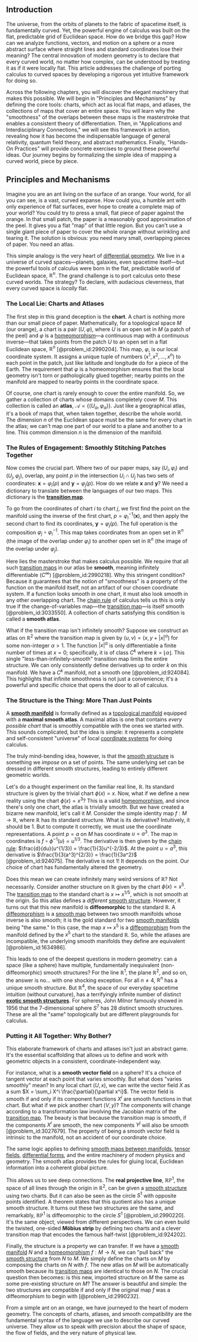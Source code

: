 ## Introduction
The universe, from the orbits of planets to the fabric of spacetime itself, is fundamentally curved. Yet, the powerful engine of calculus was built on the flat, predictable grid of Euclidean space. How do we bridge this gap? How can we analyze functions, vectors, and motion on a sphere or a more abstract surface where straight lines and standard coordinates lose their meaning? The central innovation of modern geometry is to declare that every curved world, no matter how complex, can be understood by treating it as if it were locally flat. This article addresses the challenge of porting calculus to curved spaces by developing a rigorous yet intuitive framework for doing so.

Across the following chapters, you will discover the elegant machinery that makes this possible. We will begin in "Principles and Mechanisms" by defining the core tools: charts, which act as local flat maps, and atlases, the collections of maps that cover an entire space. You will learn why the "smoothness" of the overlaps between these maps is the masterstroke that enables a consistent theory of differentiation. Then, in "Applications and Interdisciplinary Connections," we will see this framework in action, revealing how it has become the indispensable language of general relativity, quantum field theory, and abstract mathematics. Finally, "Hands-On Practices" will provide concrete exercises to ground these powerful ideas. Our journey begins by formalizing the simple idea of mapping a curved world, piece by piece.

## Principles and Mechanisms

Imagine you are an ant living on the surface of an orange. Your world, for all you can see, is a vast, curved expanse. How could you, a humble ant with only experience of flat surfaces, ever hope to create a complete map of your world? You could try to press a small, flat piece of paper against the orange. In that small patch, the paper is a reasonably good approximation of the peel. It gives you a flat "map" of that little region. But you can't use a single giant piece of paper to cover the whole orange without wrinkling and tearing it. The solution is obvious: you need many small, overlapping pieces of paper. You need an atlas.

This simple analogy is the very heart of [differential geometry](@article_id:145324). We live in a universe of curved spaces—planets, galaxies, even spacetime itself—but the powerful tools of calculus were born in the flat, predictable world of Euclidean space, $\mathbb{R}^n$. The grand challenge is to port calculus onto these curved worlds. The strategy? To declare, with audacious cleverness, that every curved space is *locally* flat.

### The Local Lie: Charts and Atlases

The first step in this grand deception is the **chart**. A chart is nothing more than our small piece of paper. Mathematically, for a topological space $M$ (our orange), a chart is a pair $(U, \varphi)$, where $U$ is an open set in $M$ (a patch of the peel) and $\varphi$ is a [homeomorphism](@article_id:146439)—a continuous map with a continuous inverse—that takes points from the patch $U$ to an open set in a flat Euclidean space, $\mathbb{R}^n$ [@problem_id:2990204]. This map, $\varphi$, is our local coordinate system. It assigns a unique tuple of numbers $(x^1, x^2, \dots, x^n)$ to each point in the patch, just like latitude and longitude do for a piece of the Earth. The requirement that $\varphi$ is a homeomorphism ensures that the local geometry isn't torn or pathologically glued together; nearby points on the manifold are mapped to nearby points in the coordinate space.

Of course, one chart is rarely enough to cover the entire manifold. So, we gather a collection of charts whose domains completely cover $M$. This collection is called an **atlas**, $\mathcal{A} = \{(U_\alpha, \varphi_\alpha)\}$. Just like a geographical atlas, it's a book of maps that, when taken together, describe the whole world. The dimension $n$ of the Euclidean space must be the same for every chart in the atlas; we can't map one part of our world to a plane and another to a line. This common dimension $n$ is the dimension of the manifold.

### The Rules of Engagement: Smoothly Stitching Patches Together

Now comes the crucial part. Where two of our paper maps, say $(U_i, \varphi_i)$ and $(U_j, \varphi_j)$, overlap, any point $p$ in the intersection $U_i \cap U_j$ has two sets of coordinates: $\mathbf{x} = \varphi_i(p)$ and $\mathbf{y} = \varphi_j(p)$. How do we relate $\mathbf{x}$ and $\mathbf{y}$? We need a dictionary to translate between the languages of our two maps. This dictionary is the **[transition map](@article_id:160975)**.

To go from the coordinates of chart $i$ to chart $j$, we first find the point on the manifold using the inverse of the first chart, $p = \varphi_i^{-1}(\mathbf{x})$, and then apply the second chart to find its coordinates, $\mathbf{y} = \varphi_j(p)$. The full operation is the composition $\varphi_j \circ \varphi_i^{-1}$. This map takes coordinates from an open set in $\mathbb{R}^n$ (the image of the overlap under $\varphi_i$) to another open set in $\mathbb{R}^n$ (the image of the overlap under $\varphi_j$).

Here lies the masterstroke that makes calculus possible. We require that all such [transition maps](@article_id:157339) in our atlas be **smooth**, meaning infinitely differentiable ($C^\infty$) [@problem_id:2990218]. Why this stringent condition? Because it guarantees that the notion of "smoothness" is a property of the function on the manifold itself, not an artifact of our chosen coordinate system. If a function looks smooth in one chart, it must also look smooth in any other overlapping chart. The [chain rule](@article_id:146928) of calculus tells us this is only true if the change-of-variables map—the [transition map](@article_id:160975)—is itself smooth [@problem_id:3033550]. A collection of charts satisfying this condition is called a **smooth atlas**.

What if the transition map isn't infinitely smooth? Suppose we construct an atlas on $\mathbb{R}^2$ where the transition map is given by $(u,v) = (x, y + |x|^\alpha)$ for some non-integer $\alpha > 1$. The function $|x|^\alpha$ is only differentiable a finite number of times at $x=0$; specifically, it is of class $C^k$ where $k = \lfloor \alpha \rfloor$. This single "less-than-infinitely-smooth" transition map limits the entire structure. We can only consistently define derivatives up to order $k$ on this manifold. We have a $C^k$ manifold, not a smooth one [@problem_id:924084]. This highlights that infinite smoothness is not just a convenience; it's a powerful and specific choice that opens the door to all of calculus.

### The Structure is the Thing: More Than Just Points

A **[smooth manifold](@article_id:156070)** is formally defined as a [topological manifold](@article_id:160096) equipped with a **maximal smooth atlas**. A maximal atlas is one that contains *every possible chart* that is smoothly compatible with the ones we started with. This sounds complicated, but the idea is simple: it represents a complete and self-consistent "universe" of local [coordinate systems](@article_id:148772) for doing calculus.

The truly mind-bending idea, however, is that the [smooth structure](@article_id:158900) is something we *impose* on a set of points. The same underlying set can be dressed in different smooth structures, leading to entirely different geometric worlds.

Let's do a thought experiment on the familiar real line, $\mathbb{R}$. Its standard structure is given by the trivial chart $\phi(x) = x$. Now, what if we define a new reality using the chart $\phi(x) = x^3$? This is a valid [homeomorphism](@article_id:146439), and since there's only one chart, the atlas is trivially smooth. But we have created a bizarre new manifold, let's call it $M$. Consider the simple identity map $f: M \to \mathbb{R}$, where $\mathbb{R}$ has its standard structure. What is its derivative? Intuitively, it should be 1. But to compute it correctly, we must use the coordinate representations. A point $p=a$ on $M$ has coordinate $u=a^3$. The map in coordinates is $f \circ \phi^{-1}(u) = u^{1/3}$. The derivative is then given by the [chain rule](@article_id:146928): $\frac{d}{du}(u^{1/3}) = \frac{1}{3}u^{-2/3}$. At the point $u=a^3$, this derivative is $\frac{1}{3(a^3)^{2/3}} = \frac{1}{3a^2}$ [@problem_id:924075]. The derivative is not 1! It depends on the point. Our choice of chart has fundamentally altered the geometry.

Does this mean we can create infinitely many weird versions of $\mathbb{R}$? Not necessarily. Consider another structure on $\mathbb{R}$ given by the chart $\phi(x) = x^5$. The [transition map](@article_id:160975) to the standard chart is $x \mapsto x^{1/5}$, which is not smooth at the origin. So this atlas defines a *different* [smooth structure](@article_id:158900). However, it turns out that this new manifold is **diffeomorphic** to the standard $\mathbb{R}$. A [diffeomorphism](@article_id:146755) is a [smooth map](@article_id:159870) between two smooth manifolds whose inverse is also smooth; it is the gold standard for two [smooth manifolds](@article_id:160305) being "the same." In this case, the map $x \mapsto x^5$ is a [diffeomorphism](@article_id:146755) from the manifold defined by the $x^5$ chart to the standard $\mathbb{R}$. So, while the atlases are incompatible, the underlying smooth manifolds they define are equivalent [@problem_id:1634986].

This leads to one of the deepest questions in modern geometry: can a space (like a sphere) have multiple, fundamentally inequivalent (non-diffeomorphic) smooth structures? For the line $\mathbb{R}^1$, the plane $\mathbb{R}^2$, and so on, the answer is no... with one shocking exception. For all $n \neq 4$, $\mathbb{R}^n$ has a unique smooth structure. But $\mathbb{R}^4$, the space of our everyday spacetime intuition (without curvature), has a terrifyingly infinite number of distinct **[exotic smooth structures](@article_id:160269)**. For spheres, John Milnor famously showed in 1956 that the 7-dimensional sphere $S^7$ has 28 distinct smooth structures. These are all the "same" topologically but are different playgrounds for calculus.

### Putting it All Together: Why Bother?

This elaborate framework of charts and atlases isn't just an abstract game. It's the essential scaffolding that allows us to define and work with geometric objects in a consistent, coordinate-independent way.

For instance, what is a **smooth vector field** on a sphere? It's a choice of tangent vector at each point that varies smoothly. But what does "varies smoothly" mean? In any local chart $(U, x)$, we can write the vector field $X$ as a sum $X = \sum_i X^i \frac{\partial}{\partial x^i}$. The vector field is smooth if and only if its component functions $X^i$ are smooth functions in that chart. But what if we pick another chart $(V, y)$? The components will change according to a transformation law involving the Jacobian matrix of the [transition map](@article_id:160975). The beauty is that because the transition map is smooth, if the components $X^i$ are smooth, the new components $Y^j$ will also be smooth [@problem_id:3027679]. The property of being a smooth vector field is intrinsic to the manifold, not an accident of our coordinate choice.

The same logic applies to defining [smooth maps between manifolds](@article_id:190171), [tensor fields](@article_id:189676), [differential forms](@article_id:146253), and the entire machinery of modern physics and geometry. The smooth atlas provides the rules for gluing local, Euclidean information into a coherent global picture.

This allows us to see deep connections. The **real projective line**, $\mathbb{RP}^1$, the space of all lines through the origin in $\mathbb{R}^2$, can be given a [smooth structure](@article_id:158900) using two charts. But it can also be seen as the circle $S^1$ with opposite points identified. A theorem states that this quotient also has a unique smooth structure. It turns out these two structures are the same, and remarkably, $\mathbb{RP}^1$ is diffeomorphic to the circle $S^1$ [@problem_id:2990220]. It's the same object, viewed from different perspectives. We can even build the twisted, one-sided **Möbius strip** by defining two charts and a clever transition map that encodes the famous half-twist [@problem_id:924202].

Finally, the structure is a property we can transfer. If we have a [smooth manifold](@article_id:156070) $N$ and a [homeomorphism](@article_id:146439) $f: M \to N$, we can "pull back" the [smooth structure](@article_id:158900) from $N$ to $M$. We simply define the charts on $M$ by composing the charts on $N$ with $f$. The new atlas on $M$ will be automatically smooth because its [transition maps](@article_id:157339) are identical to those on $N$. The crucial question then becomes: is this new, imported structure on $M$ the same as some pre-existing structure on $M$? The answer is beautiful and simple: the two structures are compatible if and only if the original map $f$ was a diffeomorphism to begin with [@problem_id:2990232].

From a simple ant on an orange, we have journeyed to the heart of modern geometry. The concepts of charts, atlases, and smooth compatibility are the fundamental syntax of the language we use to describe our curved universe. They allow us to speak with precision about the shape of space, the flow of fields, and the very nature of physical law.